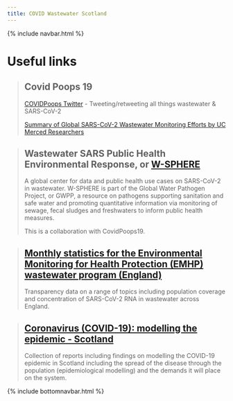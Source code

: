```yaml
---
title: COVID Wastewater Scotland
---
```

{% include navbar.html %} 
# Useful links

> ## Covid Poops 19
>
> [COVIDPoops Twitter](https://twitter.com/COVIDPoops19)  - Tweeting/retweeting all things wastewater & SARS-CoV-2
>
> [Summary of Global SARS-CoV-2 Wastewater Monitoring Efforts by UC Merced Researchers](https://ucmerced.maps.arcgis.com/apps/dashboards/c778145ea5bb4daeb58d31afee389082)


> ## Wastewater SARS Public Health Environmental Response, or [W-SPHERE](https://sphere.waterpathogens.org/)
>
> A global center for data and public health use cases on SARS-CoV-2 in wastewater. W-SPHERE is part of the Global Water Pathogen Project, or GWPP, a resource on pathogens supporting sanitation and safe water and promoting quantitative information via monitoring of sewage, fecal sludges and freshwaters to inform public health measures.
>
> This is a collaboration with CovidPoops19.

> ## [Monthly statistics for the Environmental Monitoring for Health Protection (EMHP) wastewater program (England)](https://www.gov.uk/government/collections/monthly-statistics-for-the-environmental-monitoring-for-health-protection-emhp-wastewater-program-england)
>
> Transparency data on a range of topics including population coverage and concentration of SARS-CoV-2 RNA in wastewater across England.
>

> ## [Coronavirus (COVID-19): modelling the epidemic - Scotland](https://www.gov.scot/collections/coronavirus-covid-19-modelling-the-epidemic/)
>
> Collection of reports including findings on modelling the COVID-19 epidemic in Scotland including the spread of the disease through the population (epidemiological modelling) and the demands it will place on the system.

{% include bottomnavbar.html %}
